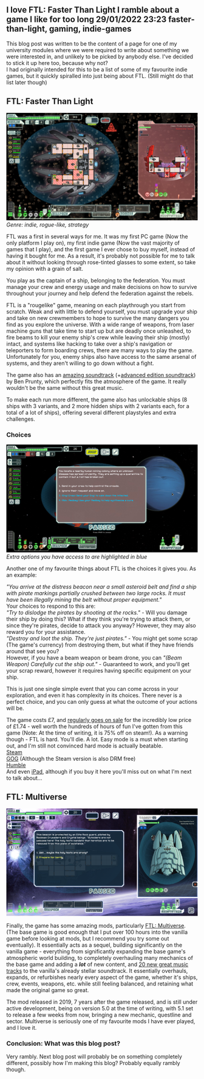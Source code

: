 I love FTL: Faster Than Light
I ramble about a game I like for too long
29/01/2022 23:23
faster-than-light, gaming, indie-games
-----
This blog post was written to be the content of a page for one of my university modules where we were required to write about something we were interested in, and unlikely to be picked by anybody else. I've decided to stick it up here too, because why not?  
I had originally intended for this to be a list of some of my favourite indie games, but it quickly spiralled into just being about FTL. (Still might do that list later though)

## FTL: Faster Than Light
![I should probably have put out those fires...](images/FTLjpg.jpg)
*Genre: indie, rogue-like, strategy*

FTL was a first in several ways for me. It was my first PC game (Now the only platform I play on), my first indie game (Now the vast majority of games that I play), and the first game I ever chose to buy myself, instead of having it bought for me. As a result, it's probably not possible for me to talk about it without looking through rose-tinted glasses to some extent, so take my opinion with a grain of salt.

You play as the captain of a ship, belonging to the federation. You must manage your crew and energy usage and make decisions on how to survive throughout your journey and help defend the federation against the rebels.

FTL is a "rougelike" game, meaning on each playthrough you start from scratch. Weak and with little to defend yourself, you must upgrade your ship and take on new crewmembers to hope to survive the many dangers you find as you explore the universe. With a wide range of weapons, from laser machine guns that take time to start up but are deadly once unleashed, to fire beams to kill your enemy ship's crew while leaving their ship (mostly) intact, and systems like hacking to take over a ship's navigation or teleporters to form boarding crews, there are many ways to play the game. Unfortunately for you, enemy ships also have access to the same arsenal of systems, and they aren't willing to go down without a fight.

The game also has an [amazing soundtrack](https://benprunty.bandcamp.com/album/ftl) (+[advanced edition soundtrack](https://benprunty.bandcamp.com/album/ftl-advanced-edition-soundtrack)) by Ben Prunty, which perfectly fits the atmosphere of the game. It really wouldn't be the same without this great music.

To make each run more different, the game also has unlockable ships (8 ships with 3 variants, and 2 more hidden ships with 2 variants each, for a total of a lot of ships), offering several different playstyles and extra challenges.

### Choices
![Choices in FTL](images/FTLChoice.jpg)
*Extra options you have access to are highlighted in blue*

Another one of my favourite things about FTL is the choices it gives you. As an example:

*"You arrive at the distress beacon near a small asteroid belt and find a ship with pirate markings partially crushed between two large rocks. It must have been illegally mining the belt without proper equipment."*  
Your choices to respond to this are:  
*"Try to dislodge the pirates by shooting at the rocks."* - Will you damage their ship by doing this? What if they think you're trying to attack them, or since they're pirates, decide to attack you anyway? However, they may also reward you for your assistance.  
*"Destroy and loot the ship. They're just pirates."* - You might get some scrap (The game's currency) from destroying them, but what if they have friends around that see you?  
However, if you have a beam weapon or beam drone, you can *"(Beam Weapon) Carefully cut the ship out."* - Guaranteed to work, and you'll get your scrap reward, however it requires having specific equipment on your ship.

This is just one single simple event that you can come across in your exploration, and even it has complexity in its choices. There never is a perfect choice, and you can only guess at what the outcome of your actions will be.

The game costs £7, and [regularly goes on sale](https://steamdb.info/app/212680/) for the incredibly low price of £1.74 - well worth the hundreds of hours of fun I've gotten from this game (Note: At the time of writing, it is 75% off on steam!). As a warning though - FTL is hard. You'll die. A lot. Easy mode is a must when starting out, and I'm still not convinced hard mode is actually beatable.  
[Steam](https://store.steampowered.com/app/212680/FTL_Faster_Than_Light/)  
[GOG](https://www.gog.com/game/faster_than_light) (Although the Steam version is also DRM free)  
[Humble](https://www.humblebundle.com/store/ftl-faster-than-light)  
And even [iPad](https://apps.apple.com/us/app/ftl-faster-than-light/id833951143), although if you buy it here you'll miss out on what I'm next to talk about...

## FTL: Multiverse
![FTL: Multiverse Mod](images/Multiverse.png)

Finally, the game has some amazing mods, particularly [FTL: Multiverse](https://www.subsetgames.com/forum/viewtopic.php?t=35332). (The base game is good enough that I put over 100 hours into the vanilla game before looking at mods, but I recommend you try some out eventually). It essentially acts as a sequel, building significantly on the vanilla game - everything from significantly expanding the base game's atmospheric world building, to completely overhauling many mechanics of the base game and adding a ***lot*** of new content, and [20 new great music tracks](https://www.youtube.com/watch?v=nM0B5zZ74Pw&list=PLXARrpodicQsHXiZoecojFMsoXvrTN1Hv) to the vanilla's already stellar soundtrack. It essentially overhauls, expands, or refurbishes nearly every aspect of the game, whether it's ships, crew, events, weapons, etc. while still feeling balanced, and retaining what made the original game so great.

The mod released in 2019, 7 years after the game released, and is still under active development, being on version 5.0 at the time of writing, with 5.1 set to release a few weeks from now, bringing a new mechanic, questline and sector. Multiverse is seriously one of my favourite mods I have ever played, and I love it.

### Conclusion: What was this blog post?

Very rambly. Next blog post will probably be on something completely different, possibly how I'm making this blog? Probably equally rambly though.
